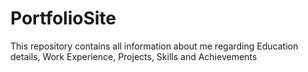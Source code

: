 # PortfolioSite
This repository contains all information about me regarding Education details, Work Experience, Projects, Skills and Achievements 
